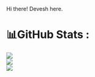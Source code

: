 Hi there! Devesh here.

# 📊GitHub Stats :
![](https://github-readme-stats.vercel.app/api?username=deveshXm&theme=radical&hide_border=true&include_all_commits=false&count_private=false)<br/>
![](https://github-readme-streak-stats.herokuapp.com/?user=deveshXm&theme=radical&hide_border=false)<br/>
![](https://github-readme-stats.vercel.app/api/top-langs/?username=deveshXm&theme=radical&hide_border=false&include_all_commits=false&count_private=false&layout=compact)


